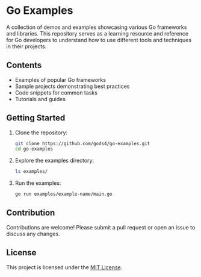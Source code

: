 # Go Examples

A collection of demos and examples showcasing various Go frameworks and libraries. This repository serves as a learning resource and reference for Go developers to understand how to use different tools and techniques in their projects.

## Contents

- Examples of popular Go frameworks
- Sample projects demonstrating best practices
- Code snippets for common tasks
- Tutorials and guides

## Getting Started

1. Clone the repository:
    ```sh
    git clone https://github.com/gods4/go-examples.git
    cd go-examples
    ```

2. Explore the examples directory:
    ```sh
    ls examples/
    ```

3. Run the examples:
    ```sh
    go run examples/example-name/main.go
    ```

## Contribution

Contributions are welcome! Please submit a pull request or open an issue to discuss any changes.

## License

This project is licensed under the [MIT License](https://opensource.org/licenses/MIT).
